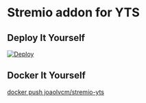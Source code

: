 # Stremio addon for YTS


## Deploy It Yourself
[![Deploy](https://www.herokucdn.com/deploy/button.svg)](https://heroku.com/deploy?template=https://github.com/jlvcm/stremio-yts)

## Docker It Yourself
[docker push joaolvcm/stremio-yts](https://hub.docker.com/repository/docker/joaolvcm/stremio-yts)